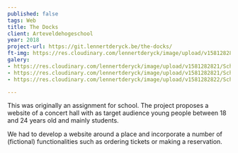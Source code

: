 ```yaml
---
published: false
tags: Web
title: The Docks
client: Arteveldehogeschool
year: 2018
project-url: https://git.lennertderyck.be/the-docks/
ft-img: https://res.cloudinary.com/lennertderyck/image/upload/v1581282825/MV5BZDI4YTQzOTktYTgzNC00ZmE4LWFlNmQtZTQwYmRkZmRhYWIzXkEyXkFqcGdeQXVyNTI5NjIyMw_._V1__oewbtm.jpg
galery:
- https://res.cloudinary.com/lennertderyck/image/upload/v1581282821/Schermafbeelding-2018-06-20-om-22.41.28-e1529574020237_ecv9tx.png
- https://res.cloudinary.com/lennertderyck/image/upload/v1581282821/Schermafbeelding-2018-06-20-om-22.40.14-e1529574032344_kvycvc.png
- https://res.cloudinary.com/lennertderyck/image/upload/v1581282822/Schermafbeelding-2018-06-20-om-22.36.26-1024x524_nj3rkx.png

---
```

This was originally an assignment for school. The project proposes a website of a concert hall with as target audience young people between 18 and 24 years old and mainly students.

We had to develop a website around a place and incorporate a number of (fictional) functionalities such as ordering tickets or making a reservation.